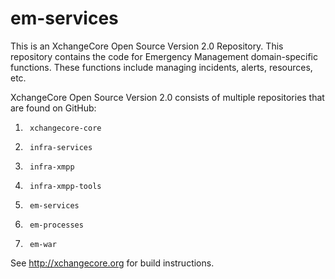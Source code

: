 # em-services
This is an XchangeCore Open Source Version 2.0 Repository.  This repository contains the code for Emergency Management domain-specific functions.  These functions include managing incidents, alerts, resources, etc.

XchangeCore Open Source Version 2.0 consists of multiple repositories that are found on GitHub:

1.      xchangecore-core
2.      infra-services
3.      infra-xmpp
4.      infra-xmpp-tools
5.      em-services
6.      em-processes
7.      em-war

See http://xchangecore.org for build instructions.
